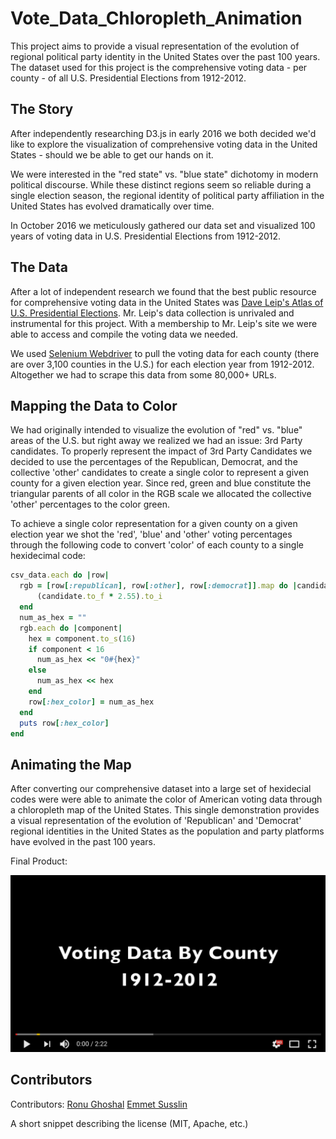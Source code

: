 # Vote_Data_Chloropleth_Animation

This project aims to provide a visual representation of the evolution of regional political party identity in the United States over the past 100 years.  The dataset used for this project is the comprehensive voting data - per county - of all U.S. Presidential Elections from 1912-2012.


## The Story

After independently researching D3.js in early 2016 we both decided we'd like to explore the visualization of comprehensive voting data in the United States - should we be able to get our hands on it.  

We were interested in the "red state" vs. "blue state" dichotomy in modern political discourse.  While these distinct regions seem so reliable during a single election season, the regional identity of political party affiliation in the United States has evolved dramatically over time.

In October 2016 we meticulously gathered our data set and visualized 100 years of voting data in U.S. Presidential Elections from 1912-2012.

## The Data

After a lot of independent research we found that the best public resource for comprehensive voting data in the United States was [Dave Leip's Atlas of U.S. Presidential Elections](http://uselectionatlas.org).  Mr. Leip's data collection is unrivaled and instrumental for this project.  With a membership to Mr. Leip's site we were able to access and compile the voting data we needed. 

We used [Selenium Webdriver](http://www.seleniumhq.org/projects/webdriver) to pull the voting data for each county (there are over 3,100 counties in the U.S.) for each election year from 1912-2012.  Altogether we had to scrape this data from some 80,000+ URLs.


## Mapping the Data to Color

We had originally intended to visualize the evolution of "red" vs. "blue" areas of the U.S. but right away we realized we had an issue: 3rd Party candidates.  To properly represent the impact of 3rd Party Candidates we decided to use the percentages of the Republican, Democrat, and the collective 'other' candidates to create a single color to represent a given county for a given election year.  Since red, green and blue constitute the triangular parents of all color in the RGB scale we allocated the collective 'other' percentages to the color green.

To achieve a single color representation for a given county on a given election year we shot the 'red', 'blue' and 'other' voting percentages through the following code to convert 'color' of each county to a single hexidecimal code:

```ruby
csv_data.each do |row|
  rgb = [row[:republican], row[:other], row[:democrat]].map do |candidate|
      (candidate.to_f * 2.55).to_i
  end
  num_as_hex = ""
  rgb.each do |component|
    hex = component.to_s(16)
    if component < 16
      num_as_hex << "0#{hex}"
    else
      num_as_hex << hex
    end
    row[:hex_color] = num_as_hex
  end
  puts row[:hex_color]
end
```



## Animating the Map

After converting our comprehensive dataset into a large set of hexidecial codes were were able to animate the color of American voting data through a chloropleth map of the United States.  This single demonstration provides a visual representation of the evolution of 'Republican' and 'Democrat' regional identities in the United States as the population and party platforms have evolved in the past 100 years.

Final Product:

[![Alt text](pics/ss.png)](https://www.youtube.com/watch?v=76Ki5PYN2qk)


## Contributors

Contributors:
[Ronu Ghoshal](https://github.com/RonuGhoshal)
[Emmet Susslin](https://github.com/esusslin)


A short snippet describing the license (MIT, Apache, etc.)